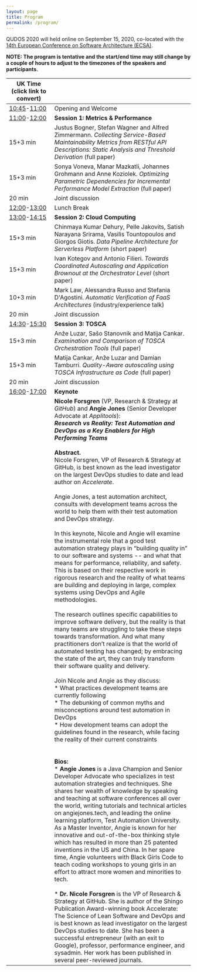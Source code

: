 ```yaml
---
layout: page
title: Program
permalink: /program/
---
```


QUDOS 2020 will held online on September 15, 2020, co-located with the [14th European Conference on Software Architecture (ECSA)](https://ecsa2020.disim.univaq.it/).

**NOTE: The program is tentative and the start/end time may still change by a couple of hours to adjust to the timezones of the speakers and  participants.**

| UK Time (click link to convert)                              |                                                              |
| ------------------------------------------------------------ | ------------------------------------------------------------ |
| [10:45](https://www.thetimezoneconverter.com/?t=10%3A45%20am&tz=London&)-[11:00](https://www.thetimezoneconverter.com/?t=11%3A00%20am&tz=London&) | Opening and Welcome                                          |
| [11:00](https://www.thetimezoneconverter.com/?t=11%3A00%20am&tz=London&)-[12:00](https://www.thetimezoneconverter.com/?t=12%3A00%20PM&tz=London&) | **Session 1: Metrics & Performance**                         |
| 15+3 min                                                     | Justus Bogner, Stefan Wagner and Alfred Zimmermann. *Collecting Service-Based Maintainability Metrics from RESTful API Descriptions: Static Analysis and Threshold Derivation* (full paper) |
| 15+3 min                                                     | Sonya Voneva, Manar Mazkatli, Johannes Grohmann and Anne Koziolek. *Optimizing Parametric Dependencies for Incremental Performance Model Extraction* (full paper) |
| 20 min                                                       | Joint discussion                                             |
| [12:00](https://www.thetimezoneconverter.com/?t=12%3A00%20PM&tz=London&)-[13:00](https://www.thetimezoneconverter.com/?t=1%3A00%20PM&tz=London&) | Lunch Break                                                  |
| [13:00](https://www.thetimezoneconverter.com/?t=1%3A00%20PM&tz=London&)-[14:15](https://www.thetimezoneconverter.com/?t=2%3A15%20PM&tz=London&) | **Session 2: Cloud Computing**                               |
| 15+3 min                                                     | Chinmaya Kumar Dehury, Pelle Jakovits, Satish Narayana Srirama, Vasilis Tountopoulos and Giorgos Giotis. *Data Pipeline Architecture for Serverless Platform* (short paper) |
| 15+3 min                                                     | Ivan Kotegov and Antonio Filieri. *Towards Coordinated Autoscaling and Application Brownout at the Orchestrator Level* (short paper) |
| 10+3 min                                                     | Mark Law, Alessandra Russo and Stefania D'Agostini. *Automatic Verification of FaaS Architectures* (industry/experience talk) |
| 20 min                                                       | Joint discussion                                             |
| [14:30](https://www.thetimezoneconverter.com/?t=2%3A30%20PM&tz=London&)-[15:30](https://www.thetimezoneconverter.com/?t=3%3A30%20PM&tz=London&) | **Session 3: TOSCA**                                         |
| 15+3 min                                                     | Anže Luzar, Sašo Stanovnik and Matija Cankar. *Examination and Comparison of TOSCA Orchestration Tools* (full paper) |
| 15+3 min                                                     | Matija Cankar, Anže Luzar and Damian Tamburri. *Quality-Aware autoscaling using TOSCA Infrastructure as Code* (full paper) |
| 20 min                                                       | Joint discussion                                             |
| [16:00](https://www.thetimezoneconverter.com/?t=4%3A00%20PM&tz=London&)-[17:00](https://www.thetimezoneconverter.com/?t=5%3A00%20PM&tz=London&) | **Keynote**                                                  |
|                                                              | **Nicole Forsgren** (VP, Research & Strategy at *GitHub*) and **Angie Jones** (Senior Developer Advocate at *Applitools*): <br />***Research vs Reality: Test Automation and DevOps as a Key Enablers for High Performing Teams***<br /><br />**Abstract.** <br />Nicole Forsgren, VP of Research & Strategy at GitHub, is best known as the lead investigator on the largest DevOps studies to date and lead author on *Accelerate*.<br /><br />Angie Jones, a test automation architect, consults with development teams  across the world to help them with their test automation and DevOps  strategy.<br /><br />In  this keynote, Nicole and Angie will examine the instrumental role that a good test automation strategy plays in “building quality in” to our  software and systems -- and what that means for performance, reliability, and safety. This is based on their  respective work in rigorous research and the reality of what teams are  building and deploying in large, complex systems using DevOps and Agile  methodologies.<br /><br />The  research outlines specific capabilities to improve software delivery,  but the reality is that many teams are struggling to take these steps  towards transformation. And what many practitioners don’t realize is that the world of automated testing has  changed; by embracing the state of the art, they can truly transform  their software quality and delivery.<br /><br />Join Nicole and Angie as they discuss:<br />* What practices development teams are currently following<br />* The debunking of common myths and misconceptions around test automation in DevOps<br />* How development teams can adopt the guidelines found in the research, while facing the reality of their current constraints<br /><br /><br />**Bios:** <br />* **Angie Jones** is a Java Champion and Senior Developer Advocate who specializes  in test automation strategies and techniques. She shares her wealth of  knowledge by speaking and teaching at software conferences all over the world, writing tutorials and  technical articles on angiejones.tech, and leading the online learning  platform, Test Automation University. As a  Master Inventor, Angie is known for her innovative and out-of-the-box  thinking style which has resulted in more than 25 patented inventions in the US and China. In her spare time, Angie volunteers with Black Girls Code to teach coding workshops  to young girls in an effort to attract more women and minorities to  tech.<br /><br />* **Dr.  Nicole Forsgren** is the VP of Research & Strategy at GitHub. She is  author of the Shingo Publication Award-winning book Accelerate: The  Science of Lean Software and DevOps and is best known as lead investigator on the largest DevOps studies to  date. She has been a successful entrepreneur (with an exit to Google),  professor, performance engineer, and sysadmin. Her work has been  published in several peer-reviewed journals. |
